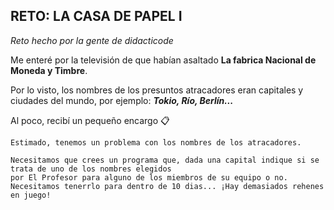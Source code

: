 ## RETO: LA CASA DE PAPEL I 
_Reto hecho por la gente de didacticode_

Me enteré por la televisión de que habían asaltado **La fabrica Nacional de Moneda y Timbre**.

Por lo visto, los nombres de los presuntos atracadores eran capitales y ciudades del mundo, por ejemplo: _**Tokio, Río, Berlín...**_

Al poco, recibí un pequeño encargo 📋

```
Estimado, tenemos un problema con los nombres de los atracadores.

Necesitamos que crees un programa que, dada una capital indique si se trata de uno de los nombres elegidos 
por El Profesor para alguno de los miembros de su equipo o no.
Necesitamos tenerrlo para dentro de 10 dias... ¡Hay demasiados rehenes en juego!
```
